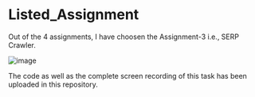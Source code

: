 # Listed_Assignment 

Out of the 4 assignments, I have choosen the Assignment-3 i.e., SERP Crawler.

![image](https://github.com/Abhinav140902/Listed_Assignment/assets/74526207/b03309a5-3f1d-4719-afbf-754b03e4c714)

The code as well as the complete screen recording of this task has been uploaded in this repository.

